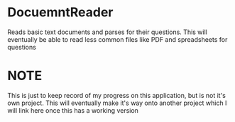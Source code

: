 # DocuemntReader
Reads basic text documents and parses for their questions.
This will eventually be able to read less common files like PDF and spreadsheets for questions

# NOTE
This is just to keep record of my progress on this application, but is not it's own project. This will eventually make it's way onto another project which I will link here once this has a working version
